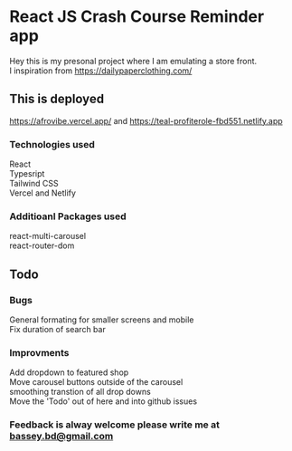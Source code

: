 # React JS Crash Course Reminder app

Hey this is my presonal project where I am emulating a store front. \
I inspiration from  https://dailypaperclothing.com/ 


## This is deployed 
https://afrovibe.vercel.app/ and https://teal-profiterole-fbd551.netlify.app


### Technologies used
React \
Typesript \
Tailwind CSS \
Vercel and Netlify 

### Additioanl Packages used
react-multi-carousel \
react-router-dom 

## Todo 
### Bugs
General formating for smaller screens and mobile \
Fix duration of search bar 

### Improvments
Add dropdown to featured shop \
Move carousel buttons outside of the carousel \
smoothing transtion of all drop downs \
Move the 'Todo' out of here and into github issues 


### Feedback is alway welcome please write me at bassey.bd@gmail.com
